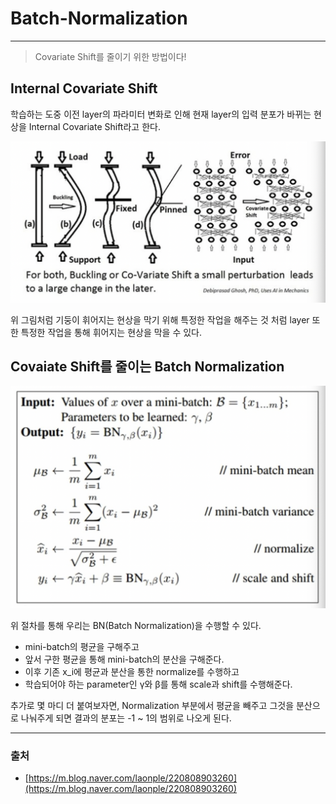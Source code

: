 # Batch-Normalization
---

> Covariate Shift를 줄이기 위한 방법이다!

## Internal Covariate Shift

 학습하는 도중 이전 layer의 파라미터 변화로 인해 현재 layer의 입력 분포가 바뀌는 현상을 Internal Covariate Shift라고 한다. 

<img src = '/image/2021_06_21_01.png'>

 위 그림처럼 기둥이 휘어지는 현상을 막기 위해 특정한 작업을 해주는 것 처럼 layer 또한 특정한 작업을 통해 휘어지는 현상을 막을 수 있다.

## Covaiate Shift를 줄이는 Batch Normalization

<img src = '/image/2021_06_21_02.png'>

  위 절차를 통해 우리는 BN(Batch Normalization)을 수행할 수 있다. 

- mini-batch의 평균을 구해주고
- 앞서 구한 평균을 통해 mini-batch의 분산을 구해준다.
- 이후 기존 x_i에 평균과 분산을 통한 normalize를 수행하고
- 학습되어야 하는 parameter인 γ와 β를 통해 scale과 shift를 수행해준다.

추가로 몇 마디 더 붙여보자면, Normalization 부분에서 평균을 빼주고 그것을 분산으로 나눠주게 되면 결과의 분포는 -1 ~ 1의 범위로 나오게 된다.

---

### 출처

- [https://m.blog.naver.com/laonple/220808903260](https://m.blog.naver.com/laonple/220808903260)